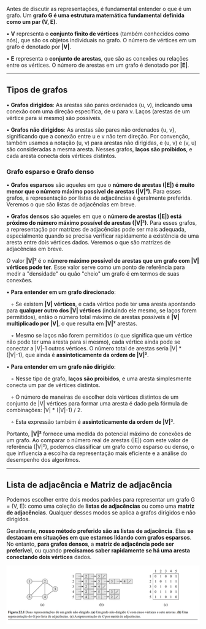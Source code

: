 Antes de discutir as representações, é fundamental entender o que é um grafo. Um **grafo G é uma estrutura matemática fundamental definida como um par (V, E)**.

• **V** representa o **conjunto finito de vértices** (também conhecidos como nós), que são os objetos individuais no grafo. O número de vértices em um grafo é denotado por **|V|**.

• **E** representa o **conjunto de arestas**, que são as conexões ou relações entre os vértices. O número de arestas em um grafo é denotado por **|E|**.

---

## Tipos de grafos

• **Grafos dirigidos**: As arestas são pares ordenados (u, v), indicando uma conexão com uma direção específica, de u para v. Laços (arestas de um vértice para si mesmo) são possíveis.

• **Grafos não dirigidos**: As arestas são pares não ordenados {u, v}, significando que a conexão entre u e v não tem direção. Por convenção, também usamos a notação (u, v) para arestas não dirigidas, e (u, v) e (v, u) são consideradas a mesma aresta. Nesses grafos, **laços são proibidos**, e cada aresta conecta dois vértices distintos.

### Grafo esparso e Grafo denso

• **Grafos esparsos** são aqueles em que o **número de arestas (|E|) é muito menor que o número máximo possível de arestas (|V|²)**. Para esses grafos, a representação por listas de adjacências é geralmente preferida. Veremos o que são listas de adjacências em breve.

• **Grafos densos** são aqueles em que o **número de arestas (|E|) está próximo do número máximo possível de arestas (|V|²)**. Para esses grafos, a representação por matrizes de adjacências pode ser mais adequada, especialmente quando se precisa verificar rapidamente a existência de uma aresta entre dois vértices dados. Veremos o que são matrizes de adjacências em breve.

O valor **|V|²** é o **número máximo possível de arestas que um grafo com |V| vértices pode ter**. Esse valor serve como um ponto de referência para medir a "densidade" ou quão "cheio" um grafo é em termos de suas conexões.

• **Para entender em um grafo direcionado**:

   ◦ Se existem **|V| vértices**, e cada vértice pode ter uma aresta apontando para **qualquer outro dos |V| vértices** (incluindo ele mesmo, se laços forem permitidos), então o número total máximo de arestas possíveis é **|V| multiplicado por |V|**, o que resulta em **|V|²** arestas.

   ◦ Mesmo se laços não forem permitidos (o que significa que um vértice não pode ter uma aresta para si mesmo), cada vértice ainda pode se conectar a |V|-1 outros vértices. O número total de arestas seria |V| * (|V|-1), que ainda é **assintoticamente da ordem de |V|²**.

• **Para entender em um grafo não dirigido**:

   ◦ Nesse tipo de grafo, **laços são proibidos**, e uma aresta simplesmente conecta um par de vértices distintos.

   ◦ O número de maneiras de escolher dois vértices distintos de um conjunto de |V| vértices para formar uma aresta é dado pela fórmula de combinações: |V| * (|V|-1) / 2.

   ◦ Esta expressão também é **assintoticamente da ordem de |V|²**.

Portanto, **|V|²** fornece uma medida do potencial máximo de conexões de um grafo. Ao comparar o número real de arestas (|E|) com este valor de referência (|V|²), podemos classificar um grafo como esparso ou denso, o que influencia a escolha da representação mais eficiente e a análise do desempenho dos algoritmos.

---

## Lista de adjacência e Matriz de adjacência

Podemos escolher entre dois modos padrões para representar um grafo G = (V, E): como uma coleção de **listas de adjacências** ou como uma **matriz de adjacências**. Qualquer desses modos se aplica a grafos dirigidos e não dirigidos.

Geralmente, **nosso método preferido são as listas de adjacência**. Elas **se destacam em situações em que estamos lidando com grafos esparsos**. No entanto, **para grafos densos**, a **matriz de adjacência pode ser preferível**, ou quando **precisamos saber rapidamente se há uma aresta conectando dois vértices** dados. 

![Figura 22-1 do livro.](https://github.com/gabrafo/Algoritmos-ED/blob/master/Anota%C3%A7%C3%B5es%20de%20Grafos/Markdown/Imagens/22-1.png)
